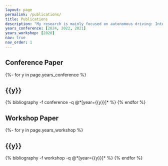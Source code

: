 ```yaml
---
layout: page
permalink: /publications/
title: Publications
description: "My research is mainly focused on autonomous driving: Intersection Management (e.g. traffic simulation with SUMO tools, and deadlock prevention) and 3D Perception (e.g. 3D auto labeling, weakly-supervised 3D object detection, domain adaptation, and sensor fusion)."
years_conference: [2024, 2022, 2021]
years_workshop: [2020]
nav: true
nav_order: 1
---
```

<!-- _pages/publications.md -->

<div class="publications">
<h2 class="publ-cat">Conference Paper</h2>
{%- for y in page.years_conference %}
  <h2 class="year">{{y}}</h2>
  {% bibliography -f conference -q @*[year={{y}}]* %}
{% endfor %}
</div>

<div class="publications">
<h2 class="publ-cat">Workshop Paper</h2>
{%- for y in page.years_workshop %}
  <h2 class="year">{{y}}</h2>
  {% bibliography -f workshop -q @*[year={{y}}]* %}
{% endfor %}
</div>
</article>